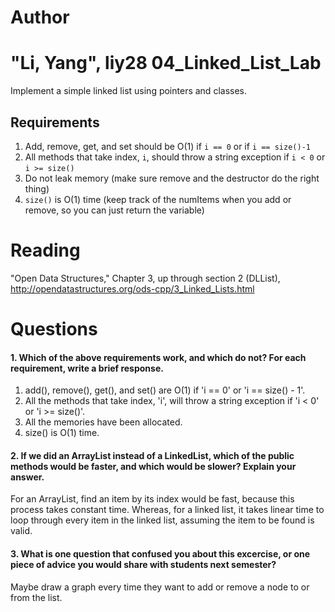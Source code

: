 Author
==========
"Li, Yang", liy28
04_Linked_List_Lab
==================

Implement a simple linked list using pointers and classes.

Requirements
------------

1. Add, remove, get, and set should be O(1) if `i == 0` or if `i == size()-1`
2. All methods that take index, `i`, should throw a string exception if `i < 0` or `i >= size()`
3. Do not leak memory (make sure remove and the destructor do the right thing)
4. `size()` is O(1) time (keep track of the numItems when you add or remove, so you can just return the variable)

Reading
=======
"Open Data Structures," Chapter 3, up through section 2 (DLList), http://opendatastructures.org/ods-cpp/3_Linked_Lists.html

Questions
=========

#### 1. Which of the above requirements work, and which do not? For each requirement, write a brief response.

1. add(), remove(), get(), and set() are O(1) if 'i == 0' or 'i == size() - 1'.
2. All the methods that take index, 'i', will throw a string exception if 'i < 0' or 'i >= size()'.
3. All the memories have been allocated.
4. size() is O(1) time.

#### 2. If we did an ArrayList instead of a LinkedList, which of the public methods would be faster, and which would be slower? Explain your answer.
For an ArrayList, find an item by its index would be fast, because this process takes constant time. Whereas, for a linked list, it takes linear time to loop through every
item in the linked list, assuming the item to be found is valid. 

#### 3. What is one question that confused you about this excercise, or one piece of advice you would share with students next semester?
Maybe draw a graph every time they want to add or remove a node to or from the list.
